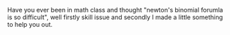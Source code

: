 Have you ever been in math class and thought "newton's binomial forumla is so difficult", well firstly skill issue and secondly I made a little something to help you out.
